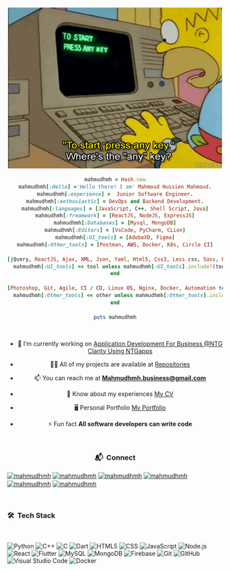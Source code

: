 <p align="center">
<div style="text-align:center">
<p align="center">
<img style="user-select: none;" src="https://github.com/mahmudhmh/mahmudhmh/blob/main/AnyKey.gif" alt="GIF"></a>

</br>

```ruby
mahmudhmh = Hash.new
mahmudhmh[:Hello] ='Hello there! I am' Mahmoud Hussien Mahmoud.
mahmudhmh[:experience] =  Junior Software Engineer.
mahmudhmh[:enthusiastic] = DevOps and Backend Development.
mahmudhmh[:languages] = [JavaScript, C++, Shell Script, Java]
mahmudhmh[:freamwork] = [ReactJS, NodeJS, ExpressJS]
mahmudhmh[:Databases] = [Mysql, MongoDB]
mahmudhmh[:Editors] = [VsCode, PyCharm, CLion]
mahmudhmh[:UI_tools] = [AdobeXD, Figma]
mahmudhmh[:Other_tools] = [Postman, AWS, Docker, K8s, Circle CI]

[jQuery, ReactJS, Ajax, XML, Json, Yaml, Html5, Css3, Less css, Sass, BootStrap].each do |tool|
  mahmudhmh[:UI_tools] << tool unless mahmudhmh[:UI_tools].include?(tool)
end

[Photoshop, Git, Agile, CI / CD, Linux OS, Nginx, Docker, Automation test].each do |other|
  mahmudhmh[:Other_tools] << other unless mahmudhmh[:Other_tools].include?(other)
end

puts mahmudhmh
```
</br>

- 🔭 I’m currently working on [Application Development For Business @NTG Clarity Using NTGapps](https://ntgapps.com/)

- 👨‍💻 All of my projects are available at [Repositories](https://github.com/mahmudhmh?tab=repositories)

- 📫 You can reach me at **Mahmudhmh.business@gmail.com**

- 📄 Know about my experiences [My CV](https://drive.google.com/file/d/12DdPly1e8EsipA0KJsf4tG-_rX5W36I5/view?usp=sharing)

- 🖥 Personal Portfolio [My Portfolio](https://mahmudhmh.notyetproject.engineer)

- ⚡ Fun fact **All software developers can write code**
</br>

<h3> 📬 &nbsp;Connect</h3>
<p align="left">
<a href="https://linkedin.com/in/mahmudhmh" target="blank"><img align="center" src="https://raw.githubusercontent.com/rahuldkjain/github-profile-readme-generator/master/src/images/icons/Social/linked-in-alt.svg" alt="mahmudhmh" height="30" width="40" /></a>
<a href="https://fb.com/mahmudhmh" target="blank"><img align="center" src="https://raw.githubusercontent.com/rahuldkjain/github-profile-readme-generator/master/src/images/icons/Social/facebook.svg" alt="mahmudhmh" height="30" width="40" /></a>
<a href="https://instagram.com/mahmudhmh" target="blank"><img align="center" src="https://raw.githubusercontent.com/rahuldkjain/github-profile-readme-generator/master/src/images/icons/Social/instagram.svg" alt="mahmudhmh" height="30" width="40" /></a>
<a href="https://www.behance.net/mahmudhmh" target="blank"><img align="center" src="https://raw.githubusercontent.com/rahuldkjain/github-profile-readme-generator/master/src/images/icons/Social/behance.svg" alt="mahmudhmh" height="30" width="40" /></a>
<a href="https://codeforces.com/profile/mahmudhmh" target="blank"><img align="center" src="https://raw.githubusercontent.com/rahuldkjain/github-profile-readme-generator/master/src/images/icons/Social/codeforces.svg" alt="mahmudhmh" height="30" width="40" /></a>
<a href="https://www.leetcode.com/mahmudhmh" target="blank"><img align="center" src="https://raw.githubusercontent.com/rahuldkjain/github-profile-readme-generator/master/src/images/icons/Social/leet-code.svg" alt="mahmudhmh" height="30" width="40" /></a>
</p>
</br>

</div>
</p>

<h3> 🛠 &nbsp;Tech Stack</h3>
&nbsp;&nbsp;&nbsp;

![Python](https://img.shields.io/badge/Python-FFD43B?style=for-the-badge&logo=python&logoColor=blue)
![C++](https://img.shields.io/badge/C%2B%2B-00599C?style=for-the-badge&logo=c%2B%2B&logoColor=white)
![C](https://img.shields.io/badge/C-00599C?style=for-the-badge&logo=c&logoColor=white)
![Dart](https://img.shields.io/badge/Dart-0175C2?style=for-the-badge&logo=dart&logoColor=white)
![HTML5](https://img.shields.io/badge/HTML5-E34F26?style=for-the-badge&logo=html5&logoColor=white)
![CSS](https://img.shields.io/badge/CSS5-1572B6?style=for-the-badge&logo=css3&logoColor=white)
![JavaScript](https://img.shields.io/badge/JavaScript-323330?style=for-the-badge&logo=javascript&logoColor=F7DF1E)
![Node.js](https://img.shields.io/badge/Node.js-339933?style=for-the-badge&logo=nodedotjs&logoColor=white)
![React](https://img.shields.io/badge/React-20232A?style=for-the-badge&logo=react&logoColor=61DAFB)
![Flutter](https://img.shields.io/badge/Flutter-02569B?style=for-the-badge&logo=flutter&logoColor=white)
![MySQL](https://img.shields.io/badge/MySQL-005C84?style=for-the-badge&logo=mysql&logoColor=white)
![MongoDB](https://img.shields.io/badge/MongoDB-4EA94B?style=for-the-badge&logo=mongodb&logoColor=white)
![Firebase](https://img.shields.io/badge/firebase-ffca28?style=for-the-badge&logo=firebase&logoColor=black)
![Git](https://img.shields.io/badge/GIT-E44C30?style=for-the-badge&logo=git&logoColor=white)
![GitHub](https://img.shields.io/badge/GitHub-100000?style=for-the-badge&logo=github&logoColor=white)
![Visual Studio Code](https://img.shields.io/badge/Visual_Studio_Code-0078D4?style=for-the-badge&logo=visual%20studio%20code&logoColor=white)
![Docker](https://img.shields.io/badge/Docker-2CA5E0?style=for-the-badge&logo=docker&logoColor=white)
